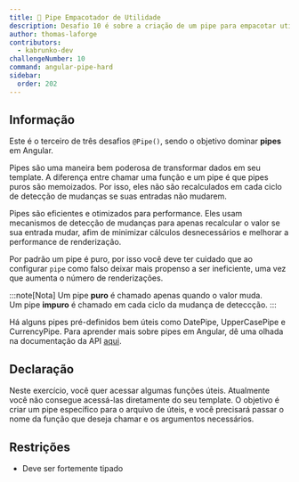 ```yaml
---
title: 🔴 Pipe Empacotador de Utilidade
description: Desafio 10 é sobre a criação de um pipe para empacotar utilidades
author: thomas-laforge
contributors:
  - kabrunko-dev
challengeNumber: 10
command: angular-pipe-hard
sidebar:
  order: 202
---
```


## Informação

Este é o terceiro de três desafios `@Pipe()`, sendo o objetivo dominar **pipes** em Angular.

Pipes são uma maneira bem poderosa de transformar dados em seu template. A diferença entre chamar uma função e um pipe é que pipes puros são memoizados. Por isso, eles não são recalculados em cada ciclo de detecção de mudanças se suas entradas não mudarem.

Pipes são eficientes e otimizados para performance. Eles usam mecanismos de detecção de mudanças para apenas recalcular o valor se sua entrada mudar, afim de minimizar cálculos desnecessários e melhorar a performance de renderização.

Por padrão um pipe é puro, por isso você deve ter cuidado que ao configurar `pipe` como falso deixar mais propenso a ser ineficiente, uma vez que aumenta o número de renderizações.

:::note[Nota]
Um pipe **puro** é chamado apenas quando o valor muda.\
Um pipe **impuro** é chamado em cada ciclo da mudança de deteccção.
:::

Há alguns pipes pré-definidos bem úteis como DatePipe, UpperCasePipe e CurrencyPipe. Para aprender mais sobre pipes em Angular, dê uma olhada na documentação da API [aqui](https://angular.io/guide/pipes).

## Declaração

Neste exercício, você quer acessar algumas funções úteis. Atualmente você não consegue acessá-las diretamente do seu template. O objetivo é criar um pipe específico para o arquivo de úteis, e você precisará passar o nome da função que deseja chamar e os argumentos necessários.

## Restrições

- Deve ser fortemente tipado
